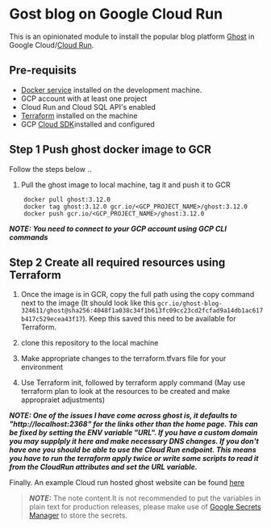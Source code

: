 # Gost blog on Google Cloud Run 

This is an opinionated module to install the popular blog platform [Ghost](https://ghost.org) in Google Cloud/[Cloud Run](https://cloud.google.com/run).

## Pre-requisits

* [Docker service](https://docs.docker.com/desktop/windows/install/) installed on the development machine.
* GCP account with at least one project
* Cloud Run and Cloud SQL API's enabled
* [Terraform](https://www.terraform.io/downloads.html) installed on the machine 
* GCP [Cloud SDK](https://cloud.google.com/sdk/docs/install)installed and configured

## Step 1 Push ghost docker image to GCR

Follow the steps below ..

1. Pull the ghost image to local machine, tag it and push it to GCR

```
    docker pull ghost:3.12.0
    docker tag ghost:3.12.0 gcr.io/<GCP_PROJECT_NAME>/ghost:3.12.0
    docker push gcr.io/<GCP_PROJECT_NAME>/ghost:3.12.0
```

***NOTE: You need to connect to your GCP account using GCP CLI commands***

## Step 2 Create all required resources using Terraform

1. Once the image is in GCR, copy the full path using the copy command next to the image (It should look like this ```gcr.io/ghost-blog-324611/ghost@sha256:4048f1a038c34f1b613fc09cc23cd2fcfad9a14db1ac617b417c529ecea43f17```). Keep this saved this need to be available for Terraform.

2. clone this repository to the local machine
3. Make appropriate changes to the terraform.tfvars file for your environment
4. Use Terraform init, followed by terraform apply command (May use terraform plan to look at the resources to be created and make appropraiet adjustments)

***NOTE: One of the issues I have come across ghost is, it defaults to "http://localhost:2368" for the links other than the home page. This can be fixed by setting the ENV variable "URL". If you have a custom domain you may supplply it here and make necessary DNS changes. If you don't have one you should be able to use the Cloud Run endpoint. This means you have to run the terraform apply twice or write some scripts to read it from the CloudRun attributes and set the URL variable.***

Finally. An example Cloud run hosted ghost website can be found [here](https://cloudrun-srv-rdvuf5br2a-nw.a.run.app/)

> **_NOTE:_**  The note content.It is not recommended to put the variables in plain text for production releases, please make use of [Google Secrets Manager](https://cloud.google.com/secret-manager) to store the secrets.
